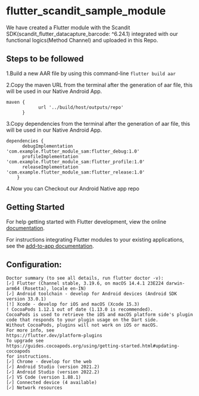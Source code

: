 # flutter_scandit_sample_module

We have created a Flutter module with the Scandit SDK(scandit_flutter_datacapture_barcode: ^6.24.1) integrated with our functional logics(Method Channel) and uploaded in this Repo.

## Steps to be followed

1.Build a new AAR file by using this command-line `flutter build aar`

2.Copy the maven URL from the terminal after the generation of aar file, this will be used in our Native Android App. 

```
maven {
            url '../build/host/outputs/repo'
      }
```
3.Copy dependencies from the terminal after the generation of aar file, this will be used in our Native Android App.

```
dependencies {
      debugImplementation 'com.example.flutter_module_sam:flutter_debug:1.0'
      profileImplementation 'com.example.flutter_module_sam:flutter_profile:1.0'
      releaseImplementation 'com.example.flutter_module_sam:flutter_release:1.0'
    }
```

4.Now you can Checkout our Android Native app repo 

## Getting Started

For help getting started with Flutter development, view the online
[documentation](https://flutter.dev/).

For instructions integrating Flutter modules to your existing applications,
see the [add-to-app documentation](https://flutter.dev/docs/development/add-to-app).


## Configuration:
```
Doctor summary (to see all details, run flutter doctor -v):
[✓] Flutter (Channel stable, 3.19.6, on macOS 14.4.1 23E224 darwin-arm64 (Rosetta), locale en-IN)
[✓] Android toolchain - develop for Android devices (Android SDK version 33.0.1)
[!] Xcode - develop for iOS and macOS (Xcode 15.3)
! CocoaPods 1.12.1 out of date (1.13.0 is recommended).
CocoaPods is used to retrieve the iOS and macOS platform side's plugin code that responds to your plugin usage on the Dart side.
Without CocoaPods, plugins will not work on iOS or macOS.
For more info, see
https://flutter.dev/platform-plugins
To upgrade see
https://guides.cocoapods.org/using/getting-started.html#updating-cocoapods
for instructions.
[✓] Chrome - develop for the web
[✓] Android Studio (version 2021.2)
[✓] Android Studio (version 2022.2)
[✓] VS Code (version 1.88.1)
[✓] Connected device (4 available)
[✓] Network resources
```

